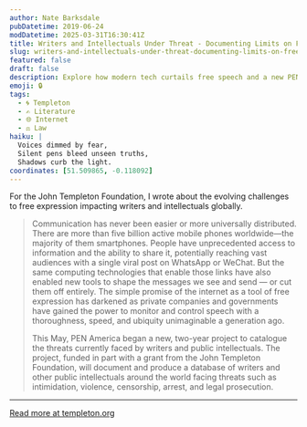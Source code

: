 ```yaml
---
author: Nate Barksdale
pubDatetime: 2019-06-24
modDatetime: 2025-03-31T16:30:41Z
title: Writers and Intellectuals Under Threat - Documenting Limits on Free Expression
slug: writers-and-intellectuals-under-threat-documenting-limits-on-free-expression
featured: false
draft: false
description: Explore how modern tech curtails free speech and a new PEN America project tracking threats against global intellectuals.
emoji: 🔒
tags:
  - 🌀 Templeton
  - ✍️ Literature
  - 🌐 Internet
  - ⚖️ Law
haiku: |
  Voices dimmed by fear,
  Silent pens bleed unseen truths,
  Shadows curb the light.
coordinates: [51.509865, -0.118092]
---
```


For the John Templeton Foundation, I wrote about the evolving challenges to free expression impacting writers and intellectuals globally.

> Communication has never been easier or more universally distributed. There are more than five billion active mobile phones worldwide—the majority of them smartphones. People have unprecedented access to information and the ability to share it, potentially reaching vast audiences with a single viral post on WhatsApp or WeChat. But the same computing technologies that enable those links have also enabled new tools to shape the messages we see and send — or cut them off entirely. The simple promise of the internet as a tool of free expression has darkened as private companies and governments have gained the power to monitor and control speech with a thoroughness, speed, and ubiquity unimaginable a generation ago.
>
> This May, PEN America began a new, two-year project to catalogue the threats currently faced by writers and public intellectuals. The project, funded in part with a grant from the John Templeton Foundation, will document and produce a database of writers and other public intellectuals around the world facing threats such as intimidation, violence, censorship, arrest, and legal prosecution.

---

[Read more at templeton.org](https://www.templeton.org/news/writers-and-intellectuals-under-threat-documenting-limits-on-free-expression)
